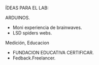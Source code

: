 ÍDEAS PARA EL LAB:

ARDUINOS.
- Moni experiencia de brainwaves.
- LSD spiders webs. 

Medición, Educacion

- FUNDACION EDUCATIVA CERTIFICAR.
- Fedback.Freelancer.